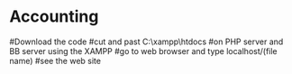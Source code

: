 # Accounting
#Download the code
#cut and past C:\xampp\htdocs
#on PHP server and BB server using the XAMPP
#go to web browser and type localhost/(file name)
#see the web site
